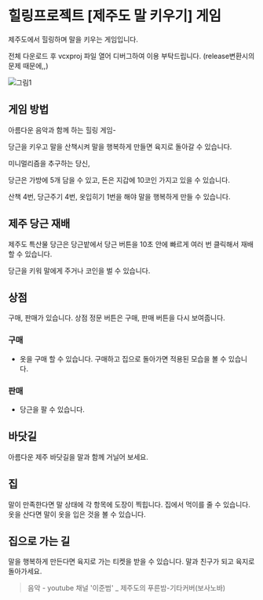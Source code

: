# 힐링프로젝트 [제주도 말 키우기] 게임
제주도에서 힐링하며 말을 키우는 게임입니다.

전체 다운로드 후 vcxproj 파일 열어 디버그하여 이용 부탁드립니다.
(release변환시의 문제 때문에,,)

![그림1](https://user-images.githubusercontent.com/66368593/96397337-54fd7d00-1204-11eb-98c3-5ce3bdc66f67.png)



## 게임 방법 
아름다운 음악과 함께 하는 힐링 게임-

당근을 키우고 말을 산책시켜 말을 행복하게 만들면 육지로 돌아갈 수 있습니다.

미니멀리즘을 추구하는 당신,

당근은 가방에 5개 담을 수 있고, 돈은 지갑에 10코인 가지고 있을 수 있습니다.

산책 4번, 당근주기 4번, 옷입히기 1번을 해야 말을 행복하게 만들 수 있습니다.

## 제주 당근 재배
제주도 특산물 당근은 당근밭에서 당근 버튼을 10초 안에 빠르게 여러 번 클릭해서 재배할 수 있습니다.

당근을 키워 말에게 주거나 코인을 벌 수 있습니다.

## 상점
구매, 판매가 있습니다. 상점 정문 버튼은 구매, 판매 버튼을 다시 보여줍니다.

### 구매

 * 옷을 구매 할 수 있습니다. 구매하고 집으로 돌아가면 적용된 모습을 볼 수 있습니다.

### 판매

 * 당근을 팔 수 있습니다.

## 바닷길 
아름다운 제주 바닷길을 말과 함께 거닐어 보세요.

## 집 
말이 만족한다면 말 상태에 각 항목에 도장이 찍힙니다.
집에서 먹이를 줄 수 있습니다.
옷을 산다면 말이 옷을 입은 것을 볼 수 있습니다.

## 집으로 가는 길
말을 행복하게 만든다면 육지로 가는 티켓을 받을 수 있습니다.
말과 친구가 되고 육지로 돌아가세요.






>음악 - youtube 채널 '이준범' _ 제주도의 푸른밤-기타커버(보사노바)
